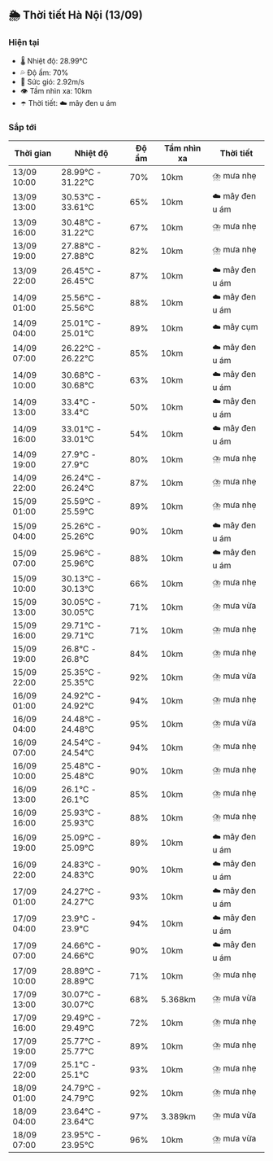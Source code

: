 ## 🌦️ Thời tiết Hà Nội (13/09)

### Hiện tại

- 🌡️ Nhiệt độ: 28.99℃
- 💦 Độ ẩm: 70%
- 💨 Sức gió: 2.92m/s
- 👁️ Tầm nhìn xa: 10km
- ☂️ Thời tiết: ☁️ mây đen u ám

### Sắp tới

| Thời gian | Nhiệt độ | Độ ẩm | Tầm nhìn xa | Thời tiết |
| --- | --- | --- | --- | --- |
| 13/09 10:00 | 28.99℃ - 31.22℃ | 70% | 10km | ⛈️ mưa nhẹ |
| 13/09 13:00 | 30.53℃ - 33.61℃ | 65% | 10km | ☁️ mây đen u ám |
| 13/09 16:00 | 30.48℃ - 31.22℃ | 67% | 10km | ⛈️ mưa nhẹ |
| 13/09 19:00 | 27.88℃ - 27.88℃ | 82% | 10km | ⛈️ mưa nhẹ |
| 13/09 22:00 | 26.45℃ - 26.45℃ | 87% | 10km | ☁️ mây đen u ám |
| 14/09 01:00 | 25.56℃ - 25.56℃ | 88% | 10km | ☁️ mây đen u ám |
| 14/09 04:00 | 25.01℃ - 25.01℃ | 89% | 10km | ☁️ mây cụm |
| 14/09 07:00 | 26.22℃ - 26.22℃ | 85% | 10km | ☁️ mây đen u ám |
| 14/09 10:00 | 30.68℃ - 30.68℃ | 63% | 10km | ☁️ mây đen u ám |
| 14/09 13:00 | 33.4℃ - 33.4℃ | 50% | 10km | ☁️ mây đen u ám |
| 14/09 16:00 | 33.01℃ - 33.01℃ | 54% | 10km | ☁️ mây đen u ám |
| 14/09 19:00 | 27.9℃ - 27.9℃ | 80% | 10km | ⛈️ mưa nhẹ |
| 14/09 22:00 | 26.24℃ - 26.24℃ | 87% | 10km | ⛈️ mưa nhẹ |
| 15/09 01:00 | 25.59℃ - 25.59℃ | 89% | 10km | ⛈️ mưa nhẹ |
| 15/09 04:00 | 25.26℃ - 25.26℃ | 90% | 10km | ☁️ mây đen u ám |
| 15/09 07:00 | 25.96℃ - 25.96℃ | 88% | 10km | ☁️ mây đen u ám |
| 15/09 10:00 | 30.13℃ - 30.13℃ | 66% | 10km | ⛈️ mưa nhẹ |
| 15/09 13:00 | 30.05℃ - 30.05℃ | 71% | 10km | ⛈️ mưa vừa |
| 15/09 16:00 | 29.71℃ - 29.71℃ | 71% | 10km | ⛈️ mưa nhẹ |
| 15/09 19:00 | 26.8℃ - 26.8℃ | 84% | 10km | ⛈️ mưa nhẹ |
| 15/09 22:00 | 25.35℃ - 25.35℃ | 92% | 10km | ⛈️ mưa vừa |
| 16/09 01:00 | 24.92℃ - 24.92℃ | 94% | 10km | ⛈️ mưa nhẹ |
| 16/09 04:00 | 24.48℃ - 24.48℃ | 95% | 10km | ⛈️ mưa vừa |
| 16/09 07:00 | 24.54℃ - 24.54℃ | 94% | 10km | ⛈️ mưa nhẹ |
| 16/09 10:00 | 25.48℃ - 25.48℃ | 90% | 10km | ⛈️ mưa nhẹ |
| 16/09 13:00 | 26.1℃ - 26.1℃ | 85% | 10km | ⛈️ mưa nhẹ |
| 16/09 16:00 | 25.93℃ - 25.93℃ | 88% | 10km | ⛈️ mưa nhẹ |
| 16/09 19:00 | 25.09℃ - 25.09℃ | 89% | 10km | ☁️ mây đen u ám |
| 16/09 22:00 | 24.83℃ - 24.83℃ | 90% | 10km | ☁️ mây đen u ám |
| 17/09 01:00 | 24.27℃ - 24.27℃ | 93% | 10km | ☁️ mây đen u ám |
| 17/09 04:00 | 23.9℃ - 23.9℃ | 94% | 10km | ☁️ mây đen u ám |
| 17/09 07:00 | 24.66℃ - 24.66℃ | 90% | 10km | ☁️ mây đen u ám |
| 17/09 10:00 | 28.89℃ - 28.89℃ | 71% | 10km | ⛈️ mưa nhẹ |
| 17/09 13:00 | 30.07℃ - 30.07℃ | 68% | 5.368km | ⛈️ mưa vừa |
| 17/09 16:00 | 29.49℃ - 29.49℃ | 72% | 10km | ⛈️ mưa nhẹ |
| 17/09 19:00 | 25.77℃ - 25.77℃ | 89% | 10km | ⛈️ mưa nhẹ |
| 17/09 22:00 | 25.1℃ - 25.1℃ | 93% | 10km | ⛈️ mưa nhẹ |
| 18/09 01:00 | 24.79℃ - 24.79℃ | 92% | 10km | ⛈️ mưa nhẹ |
| 18/09 04:00 | 23.64℃ - 23.64℃ | 97% | 3.389km | ⛈️ mưa vừa |
| 18/09 07:00 | 23.95℃ - 23.95℃ | 96% | 10km | ⛈️ mưa vừa |
